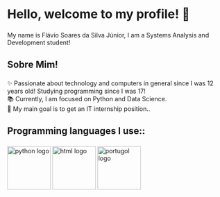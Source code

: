 <h1 align="left">Hello, welcome to my profile! 👋</h1>

###

<p align="left">My name is Flávio Soares da Silva Júnior, I am a Systems Analysis and Development student!</p>

###

<h2 align="left">Sobre Mim! </h2>

###

<p align="left">✨ Passionate about technology and computers in general since I was 12 years old! Studying programming since I was 17!<br>📚 Currently, I am focused on Python and Data Science.<br>🎯 My main goal is to get an IT internship position..</p>

###

<h2 align="left">Programming languages ​​I use::</h2>

###

<div align="left">
  <img src="https://upload.wikimedia.org/wikipedia/commons/thumb/c/c3/Python-logo-notext.svg/1869px-Python-logo-notext.svg.png" height="100" alt="python logo" />
  <img src="https://upload.wikimedia.org/wikipedia/commons/thumb/3/38/HTML5_Badge.svg/1024px-HTML5_Badge.svg.png" height="100" alt="html logo" />
  <img src="https://univali-lite.github.io/Portugol-Studio/assets/img/logo.png" height="100" alt="portugol logo" />
</div>

###
